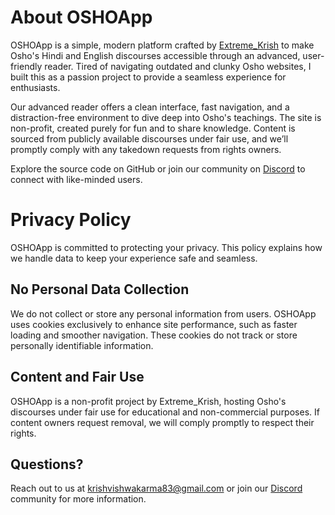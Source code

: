 # About OSHOApp

OSHOApp is a simple, modern platform crafted by [Extreme_Krish](https://github.com/ExtremeKrish) to make Osho's Hindi and English discourses accessible through an advanced, user-friendly reader. Tired of navigating outdated and clunky Osho websites, I built this as a passion project to provide a seamless experience for enthusiasts.

Our advanced reader offers a clean interface, fast navigation, and a distraction-free environment to dive deep into Osho's teachings. The site is non-profit, created purely for fun and to share knowledge. Content is sourced from publicly available discourses under fair use, and we’ll promptly comply with any takedown requests from rights owners.

Explore the source code on GitHub or join our community on [Discord](https://discord.gg/EnQA8eRsbw) to connect with like-minded users.

# Privacy Policy
OSHOApp is committed to protecting your privacy. This policy explains how we handle data to keep your experience safe and seamless.

## No Personal Data Collection
We do not collect or store any personal information from users. OSHOApp uses cookies exclusively to enhance site performance, such as faster loading and smoother navigation. These cookies do not track or store personally identifiable information.

## Content and Fair Use
OSHOApp is a non-profit project by Extreme_Krish, hosting Osho's discourses under fair use for educational and non-commercial purposes. If content owners request removal, we will comply promptly to respect their rights.

## Questions?
Reach out to us at [krishvishwakarma83@gmail.com](mailto:krishvishwakarma83@gmail.com) or join our [Discord](https://discord.gg/EnQA8eRsbw) community for more information.
